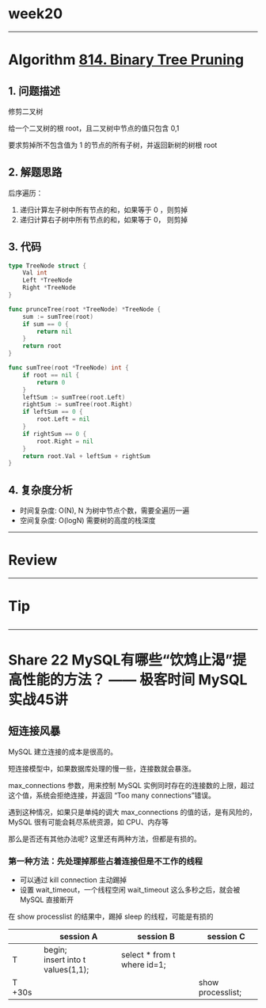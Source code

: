 # week20

---

# Algorithm [814. Binary Tree Pruning](https://leetcode.com/problems/binary-tree-pruning/)
## 1. 问题描述
修剪二叉树

给一个二叉树的根 root，且二叉树中节点的值只包含 0,1

要求剪掉所不包含值为 1 的节点的所有子树，并返回新树的树根 root

## 2. 解题思路
后序遍历：
1. 递归计算左子树中所有节点的和，如果等于 0 ，则剪掉
2. 递归计算右子树中所有节点的和，如果等于 0， 则剪掉

## 3. 代码
```go
type TreeNode struct {
	Val int
	Left *TreeNode
	Right *TreeNode
}

func prunceTree(root *TreeNode) *TreeNode {
	sum := sumTree(root)
	if sum == 0 {
		return nil
	}
	return root
}

func sumTree(root *TreeNode) int {
	if root == nil {
		return 0
	}
	leftSum := sumTree(root.Left)
	rightSum := sumTree(root.Right)
	if leftSum == 0 {
		root.Left = nil
	}
	if rightSum == 0 {
		root.Right = nil
	}
	return root.Val + leftSum + rightSum
}
```
## 4. 复杂度分析
* 时间复杂度: O(N), N 为树中节点个数，需要全遍历一遍
* 空间复杂度: O(logN) 需要树的高度的栈深度

---

# Review []()

---

# Tip

## 

---
    
# Share 22 MySQL有哪些“饮鸩止渴”提高性能的方法？ —— 极客时间 MySQL实战45讲
## 短连接风暴
MySQL 建立连接的成本是很高的。

短连接模型中，如果数据库处理的慢一些，连接数就会暴涨。

max_connections 参数，用来控制 MySQL 实例同时存在的连接数的上限，超过这个值，系统会拒绝连接，并返回
“Too many connections”错误。

遇到这种情况，如果只是单纯的调大 max_connections 的值的话，是有风险的，MySQL 很有可能会耗尽系统资源，如 CPU、内存等

那么是否还有其他办法呢? 这里还有两种方法，但都是有损的。

### 第一种方法：先处理掉那些占着连接但是不工作的线程
* 可以通过 kill connection 主动踢掉
* 设置 wait_timeout，一个线程空闲 wait_timeout 这么多秒之后，就会被 MySQL 直接断开

在 show processlist 的结果中，踢掉 sleep 的线程，可能是有损的

| | session A | session B | session C |
| --- | --- | --- | --- |
| T | begin; <br> insert into t values(1,1); | select * from t where id=1; | |
| T +30s | | | show processlist; |



